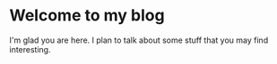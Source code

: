# Welcome to my blog

I'm glad you are here. I plan to talk about some stuff that you may find interesting.

